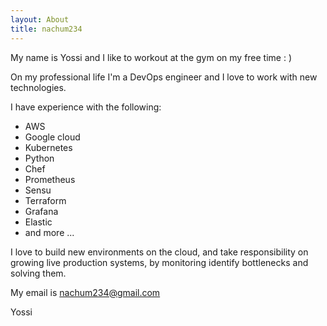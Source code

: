 ```yaml
---
layout: About
title: nachum234
---
```


My name is Yossi and I like to workout at the gym on my free time : )

On my professional life I'm a DevOps engineer and I love to work with new technologies.

I have experience with the following:
* AWS
* Google cloud
* Kubernetes
* Python
* Chef
* Prometheus
* Sensu
* Terraform
* Grafana
* Elastic
* and more ...

I love to build new environments on the cloud, and take
responsibility on growing live production systems, by monitoring
identify bottlenecks and solving them.

My email is nachum234@gmail.com

Yossi
